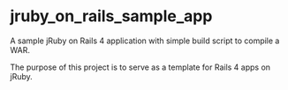 jruby_on_rails_sample_app
=========================

A sample jRuby on Rails 4 application with simple build script to compile a WAR.

The purpose of this project is to serve as a template for Rails 4 apps on jRuby.
